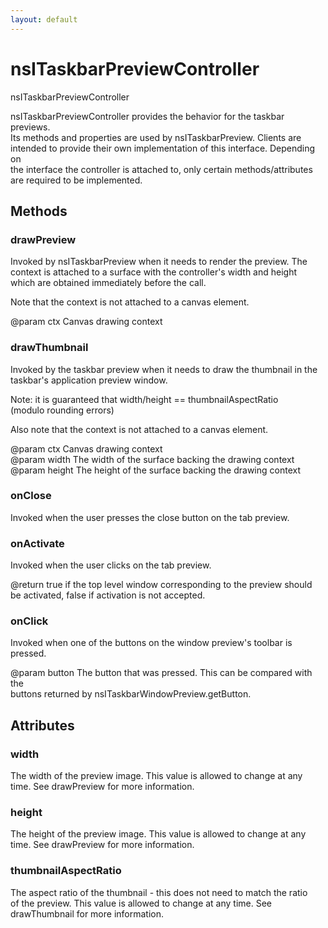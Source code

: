 ```yaml
---
layout: default
---
```


# nsITaskbarPreviewController #
  
nsITaskbarPreviewController  
  
nsITaskbarPreviewController provides the behavior for the taskbar previews.  
Its methods and properties are used by nsITaskbarPreview. Clients are  
intended to provide their own implementation of this interface. Depending on  
the interface the controller is attached to, only certain methods/attributes  
are required to be implemented.  
  

## Methods ##

### drawPreview ###
  
Invoked by nsITaskbarPreview when it needs to render the preview. The  
context is attached to a surface with the controller's width and height  
which are obtained immediately before the call.  
  
Note that the context is not attached to a canvas element.  
  
@param ctx Canvas drawing context  
  

### drawThumbnail ###
  
Invoked by the taskbar preview when it needs to draw the thumbnail in the  
taskbar's application preview window.  
  
Note: it is guaranteed that width/height == thumbnailAspectRatio  
(modulo rounding errors)  
  
Also note that the context is not attached to a canvas element.  
  
@param ctx Canvas drawing context  
@param width The width of the surface backing the drawing context  
@param height The height of the surface backing the drawing context  
  

### onClose ###
  
Invoked when the user presses the close button on the tab preview.  
  

### onActivate ###
  
Invoked when the user clicks on the tab preview.  
  
@return true if the top level window corresponding to the preview should  
        be activated, false if activation is not accepted.  
  

### onClick ###
  
Invoked when one of the buttons on the window preview's toolbar is pressed.  
  
@param button The button that was pressed. This can be compared with the  
              buttons returned by nsITaskbarWindowPreview.getButton.  
  

## Attributes ##

### width ###
  
The width of the preview image. This value is allowed to change at any  
time. See drawPreview for more information.  
  

### height ###
  
The height of the preview image. This value is allowed to change at any  
time.  See drawPreview for more information.  
  

### thumbnailAspectRatio ###
  
The aspect ratio of the thumbnail - this does not need to match the ratio  
of the preview. This value is allowed to change at any time. See  
drawThumbnail for more information.  
  
